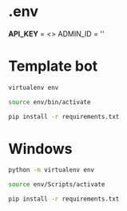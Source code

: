 # .env
**API_KEY** = <>
ADMIN_ID = ''

# Template bot 
```bash
virtualenv env
```
```bash
source env/bin/activate
```
```bash
pip install -r requirements.txt
```

# Windows
```bash
python -m virtualenv env
```
```bash
source env/Scripts/activate
```
```bash
pip install -r requirements.txt
```
